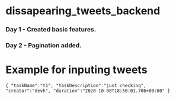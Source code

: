 # dissapearing_tweets_backend
### Day 1 - Created basic features.
### Day 2 - Pagination added.

# Example for inputing tweets
`
{
	"taskName":"t1",
	"taskDescription":"just checking",
	"creator":"devh",
	"duration":"2020-10-08T18:50:01.706+00:00"
}
`
